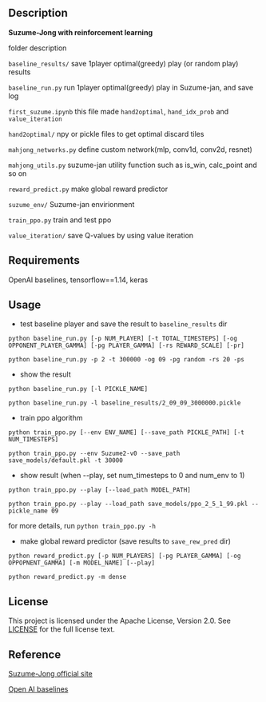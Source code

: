 ## Description

__Suzume-Jong with reinforcement learning__

folder description

`baseline_results/` save 1player optimal(greedy) play (or random play) results

`baseline_run.py` run 1player optimal(greedy) play in Suzume-jan, and save log

`first_suzume.ipynb` this file made `hand2optimal`, `hand_idx_prob` and `value_iteration`

`hand2optimal/` npy or pickle files to get optimal discard tiles

`mahjong_networks.py` define custom network(mlp, conv1d, conv2d, resnet)

`mahjong_utils.py` suzume-jan utility function such as is_win, calc_point and so on

`reward_predict.py` make global reward predictor

`suzume_env/` Suzume-jan envirionment

`train_ppo.py` train and test ppo

`value_iteration/` save Q-values by using value iteration

## Requirements

OpenAI baselines, tensorflow==1.14, keras

## Usage

- test baseline player and save the result to `baseline_results` dir

`python baseline_run.py [-p NUM_PLAYER] [-t TOTAL_TIMESTEPS] [-og OPPONENT_PLAYER_GAMMA] [-pg PLAYER_GAMMA] [-rs REWARD_SCALE] [-pr]`

`python baseline_run.py -p 2 -t 300000 -og 09 -pg random -rs 20 -ps`

- show the result 

`python baseline_run.py [-l PICKLE_NAME]`

`python baseline_run.py -l baseline_results/2_09_09_3000000.pickle`

- train ppo algorithm

`python train_ppo.py [--env ENV_NAME] [--save_path PICKLE_PATH] [-t NUM_TIMESTEPS]`

`python train_ppo.py --env Suzume2-v0 --save_path save_models/default.pkl -t 30000`

- show result (when --play, set num_timesteps to 0 and num_env to 1)

`python train_ppo.py --play [--load_path MODEL_PATH]`

`python train_ppo.py --play --load_path save_models/ppo_2_5_1_99.pkl --pickle_name 09`

for more details, run `python train_ppo.py -h`

- make global reward predictor (save results to `save_rew_pred` dir)

`python reward_predict.py [-p NUM_PLAYERS] [-pg PLAYER_GAMMA] [-og OPPOPNENT_GAMMA] [-m MODEL_NAME] [--play]`

`python reward_predict.py -m dense`

## License

This project is licensed under the Apache License, Version 2.0. See [LICENSE](https://github.com/minnsou/suzume-jong/blob/master/LICENSE) for the full license text.

## Reference

[Suzume-Jong official site](https://sugorokuya.jp/p/suzume-jong/)

[Open AI baselines](https://github.com/openai/baselines)